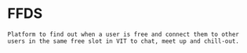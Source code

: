# FFDS
    Platform to find out when a user is free and connect them to other users in the same free slot in VIT to chat, meet up and chill-out.
